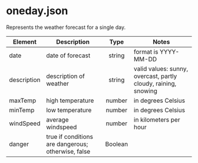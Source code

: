 # oneday.json

Represents the weather forecast for a single day.

**Element** | **Description** | **Type** | **Notes**
--- | --- | :---: | ---
date | date of forecast | string | format is YYYY-MM-DD
description | description of weather | string | valid values: sunny, overcast, partly cloudy, raining, snowing
maxTemp | high temperature | number | in degrees Celsius
minTemp | low temperature | number | in degrees Celsius
windSpeed | average windspeed | number | in kilometers per hour
danger | true if conditions are dangerous; otherwise, false | Boolean | 
